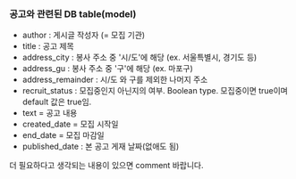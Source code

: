 ### 공고와 관련된 DB table(model)
* author : 게시글 작성자 (= 모집 기관)
* title : 공고 제목
* address_city : 봉사 주소 중 '시/도'에 해당 (ex. 서울특별시, 경기도 등)
* address_gu : 봉사 주소 중 '구'에 해당 (ex. 마포구)
* address_remainder : 시/도 와 구를 제외한 나머지 주소
* recruit_status : 모집중인지 아닌지의 여부. Boolean type. 모집중이면 true이며 default 값은 true임.
* text = 공고 내용
* created_date = 모집 시작일
* end_date = 모집 마감일 
* published_date : 본 공고 게재 날짜(없애도 됨)


더 필요하다고 생각되는 내용이 있으면 comment 바랍니다.
